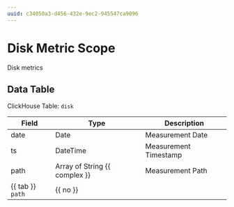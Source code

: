 ```yaml
---
uuid: c34050a3-d456-432e-9ec2-945547ca9096
---
```

# Disk Metric Scope

Disk metrics

## Data Table

ClickHouse Table: `disk`

Field | Type | Description
--- | --- | ---
date | Date | Measurement Date
ts | DateTime | Measurement Timestamp
path | Array of String {{ complex }} | Measurement Path
{{ tab }} `path` | {{ no }} | 
